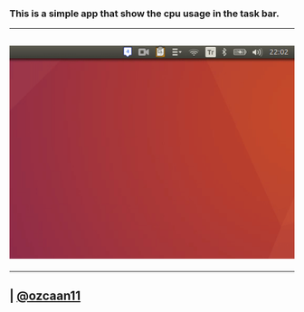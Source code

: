 ### This is a simple app that show the cpu usage in the task bar.
-------
![](cpu.gif)
-------


-----------------
| [@ozcaan11](https://twitter.com/ozcaan11)
-----------------